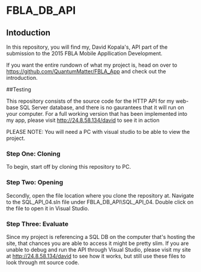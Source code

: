 # FBLA_DB_API

## Intoduction

In this repository, you will find my, David Kopala's, API part of the submission to the 2015 FBLA Mobile Appllication
Development.

If you want the entire rundown of what my project is, head on over to https://github.com/QuantumMatter/FBLA_App and
check out the introduction.

##Testing

This repository consists of the source code for the HTTP API for my web-base SQL Server database, and there is no
gaurantees that it will run on your computer. For a full working version that has been implemented into my app,
please visit http://24.8.58.134/david to see it in action

PLEASE NOTE: You will need a PC with visual studio to be able to view the project.

### Step One: Cloning

To begin, start off by cloning this repository to PC.

### Step Two: Opening

Secondly, open the file location where you clone the repository at. Navigate to the SQL_API_04.sln file under
FBLA_DB_API\SQL_API_04. Double click on the file to open it in Visual Studio.

### Step Three: Evaluate

Since my project is referencing a SQL DB on the computer that's hosting the site, that chances you are able to access
it might be pretty slim. If you are unable to debug and run the API through Visual Studio, please visit my site at
http://24.8.58.134/david to see how it works, but still use these files to look through mt source code.
